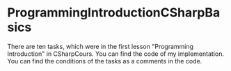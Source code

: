 ProgrammingIntroductionCSharpBasics
===================================
There are ten tasks, which were in the first lesson "Programming Introduction" in CSharpCours. You can find the code of my implementation. You can find the conditions of the tasks as a comments in the code.
